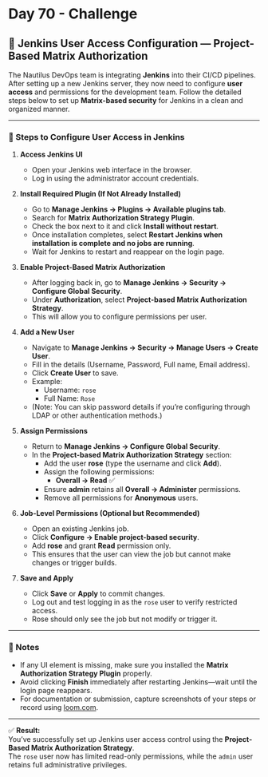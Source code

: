 # Day 70 - Challenge 
## 🧩 Jenkins User Access Configuration — Project-Based Matrix Authorization

The Nautilus DevOps team is integrating **Jenkins** into their CI/CD pipelines. After setting up a new Jenkins server, they now need to configure **user access** and permissions for the development team. Follow the detailed steps below to set up **Matrix-based security** for Jenkins in a clean and organized manner.

---

### 🚀 Steps to Configure User Access in Jenkins

1. **Access Jenkins UI**  
   - Open your Jenkins web interface in the browser.  
   - Log in using the administrator account credentials.

2. **Install Required Plugin (If Not Already Installed)**  
   - Go to **Manage Jenkins → Plugins → Available plugins tab**.  
   - Search for **Matrix Authorization Strategy Plugin**.  
   - Check the box next to it and click **Install without restart**.  
   - Once installation completes, select **Restart Jenkins when installation is complete and no jobs are running**.  
   - Wait for Jenkins to restart and reappear on the login page.

3. **Enable Project-Based Matrix Authorization**  
   - After logging back in, go to **Manage Jenkins → Security → Configure Global Security**.  
   - Under **Authorization**, select **Project-based Matrix Authorization Strategy**.  
   - This will allow you to configure permissions per user.

4. **Add a New User**  
   - Navigate to **Manage Jenkins → Security → Manage Users → Create User**.  
   - Fill in the details (Username, Password, Full name, Email address).  
   - Click **Create User** to save.  
   - Example:  
     - Username: `rose`  
     - Full Name: `Rose`  
   - (Note: You can skip password details if you’re configuring through LDAP or other authentication methods.)

5. **Assign Permissions**  
   - Return to **Manage Jenkins → Configure Global Security**.  
   - In the **Project-based Matrix Authorization Strategy** section:  
     - Add the user **rose** (type the username and click **Add**).  
     - Assign the following permissions:  
       - **Overall → Read** ✅  
     - Ensure **admin** retains all **Overall → Administer** permissions.  
     - Remove all permissions for **Anonymous** users.

6. **Job-Level Permissions (Optional but Recommended)**  
   - Open an existing Jenkins job.  
   - Click **Configure → Enable project-based security**.  
   - Add **rose** and grant **Read** permission only.  
   - This ensures that the user can view the job but cannot make changes or trigger builds.

7. **Save and Apply**  
   - Click **Save** or **Apply** to commit changes.  
   - Log out and test logging in as the `rose` user to verify restricted access.  
   - Rose should only see the job but not modify or trigger it.

---

### 🧠 Notes
- If any UI element is missing, make sure you installed the **Matrix Authorization Strategy Plugin** properly.  
- Avoid clicking **Finish** immediately after restarting Jenkins—wait until the login page reappears.  
- For documentation or submission, capture screenshots of your steps or record using [loom.com](https://www.loom.com/).  

---

✅ **Result:**  
You’ve successfully set up Jenkins user access control using the **Project-Based Matrix Authorization Strategy**.  
The `rose` user now has limited read-only permissions, while the `admin` user retains full administrative privileges.

